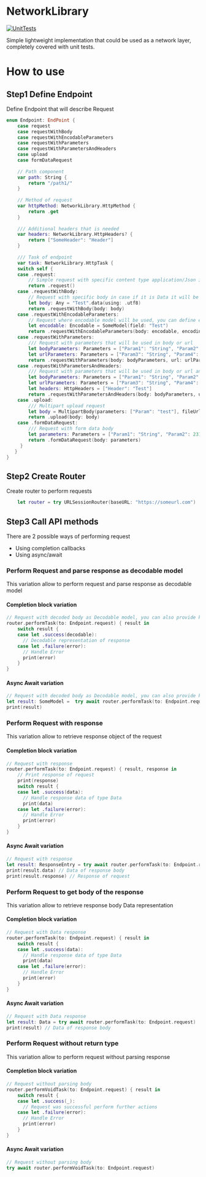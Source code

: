 # NetworkLibrary

[![UnitTests](https://github.com/Mc231/NetworkLibrary/actions/workflows/unit_tests.yml/badge.svg?branch=master)](https://github.com/Mc231/NetworkLibrary/actions/workflows/unit_tests.yml)

Simple lightweight implementation that could be used as a network layer, completely covered with unit tests.


# How to use

## Step1 Define Endpoint

Define Endpoint that will describe Request

```swift
enum Endpoint: EndPoint {
    case request
    case requestWithBody
    case requestWithEncodableParameters
    case requestWithParameters
    case requestWithParametersAndHeaders
    case upload
    case formDataRequest
	
    // Path component
    var path: String {
        return "/path1/"
    }
	
    // Method of request
    var httpMethod: NetworkLibrary.HttpMethod {
        return .get
    }
  
    /// Additional headers that is needed
    var headers: NetworkLibrary.HttpHeaders? {
        return ["SomeHeader": "Header"]
    }
	
    /// Task of endpoint
    var task: NetworkLibrary.HttpTask {
    switch self {
    case .request:
        // Simple request with specific content type application/Json is default one
        return .request()
    case .requestWithBody:
        // Request with specific body in case if it is Data it will be used as body otherwise there will be attempt to serialize body using JSONSerialization
        let body: Any = "Test".data(using: .utf8)
        return .requestWithBody(body: body)
    case .requestWithEncodableParameters:
        // Request where encodable model will be used, you can define encodingStrategy of keys like convertToSnakeCase, useDefaultKeys is the standard one
        let encodable: Encodable = SomeModel(field: "Test")
        return .requestWithEncodableParameters(body: encodable, encodingStrategy: .useDefaultKeys)
    case .requestWithParameters:
        /// Request with parameters that will be used in body or url
        let bodyParameters: Parameters = ["Param1": "String", "Param2": 231]
        let urlParameters: Parameters = ["Param3": "String", "Param4": 231]
        return .requestWithParameters(body: bodyParameters, url: urlParameters)
    case .requestWithParametersAndHeaders:
        /// Request with parameters that will be used in body or url and headers
        let bodyParameters: Parameters = ["Param1": "String", "Param2": 231]
        let urlParameters: Parameters = ["Param3": "String", "Param4": 231]
        let headers: HttpHeaders = ["Header": "Test"]
        return .requestWithParametersAndHeaders(body: bodyParameters, url: urlParameters, headers: headers)
    case .upload:
        /// Multipart upload request
        let body = MultipartBody(parameters: ["Param": "test"], fileUrls: [URL(string: "path to file")!], mimeType: "Mime type of file")
        return .upload(body: body)
    case .formDataRequest:
        /// Request with form data body
        let parameters: Parameters = ["Param1": "String", "Param2": 231]
        return .formDataRequest(body: parameters)
     }
   }
}
```

## Step2 Create Router

Create router to perform requests

```swift
    let router = try URLSessionRouter(baseURL: "https://someurl.com")
```

## Step3 Call API methods

There are 2 possible ways of performing request
 * Using completion callbacks
 * Using async/await
 
### Perform Request and parse response as decodable model

This variation allow to perform request and parse response as decodable model

#### Completion block variation
 
```swift
// Request with decoded body as Decodable model, you can also provide key decoding strategy default on is .useDefaultKeys
router.performTask(to: Endpoint.request) { result in
    switch result {
    case let .success(decodable):
      // Decodable representation of response
    case let .failure(error):
      // Handle Error
      print(error)
    }
}
```

#### Async Await variation

```swift
// Request with decoded body as Decodable model, you can also provide key decoding strategy default on is .useDefaultKeys
let result: SomeModel =  try await router.performTask(to: Endpoint.request)
print(result)
```

### Perform Request with response

This variation allow to retrieve response object of the request

#### Completion block variation

```swift
// Request with response
router.performTask(to: Endpoint.request) { result, response in
    // Print response of request
    print(response)
    switch result {
    case let .success(data):
      // Handle response data of type Data
      print(data)
    case let .failure(error):
      // Handle Error
      print(error)
    }
}
```

#### Async Await variation

```swift
// Request with response
let result: ResponseEntry = try await router.performTask(to: Endpoint.request)
print(result.data) // Data of response body
print(result.response) // Response of request
```

### Perform Request to get body of the response

This variation allow to retrieve response body Data representation

#### Completion block variation

```swift
// Request with Data response
router.performTask(to: Endpoint.request) { result in
    switch result {
    case let .success(data):
      // Handle response data of type Data
      print(data)
    case let .failure(error):
      // Handle Error
      print(error)
    }
}
```

#### Async Await variation

```swift
// Request with Data response
let result: Data = try await router.performTask(to: Endpoint.request)
print(result) // Data of response body
```

### Perform Request without return type

This variation allow to perform request without parsing response

#### Completion block variation

```swift
// Request without parsing body
router.performVoidTask(to: Endpoint.request) { result in
    switch result {
    case let .success(_):
      // Request was successful perform further actions
    case let .failure(error):
      // Handle Error
      print(error)
    }
}
```

#### Async Await variation

```swift
// Request without parsing body
try await router.performVoidTask(to: Endpoint.request)
```
